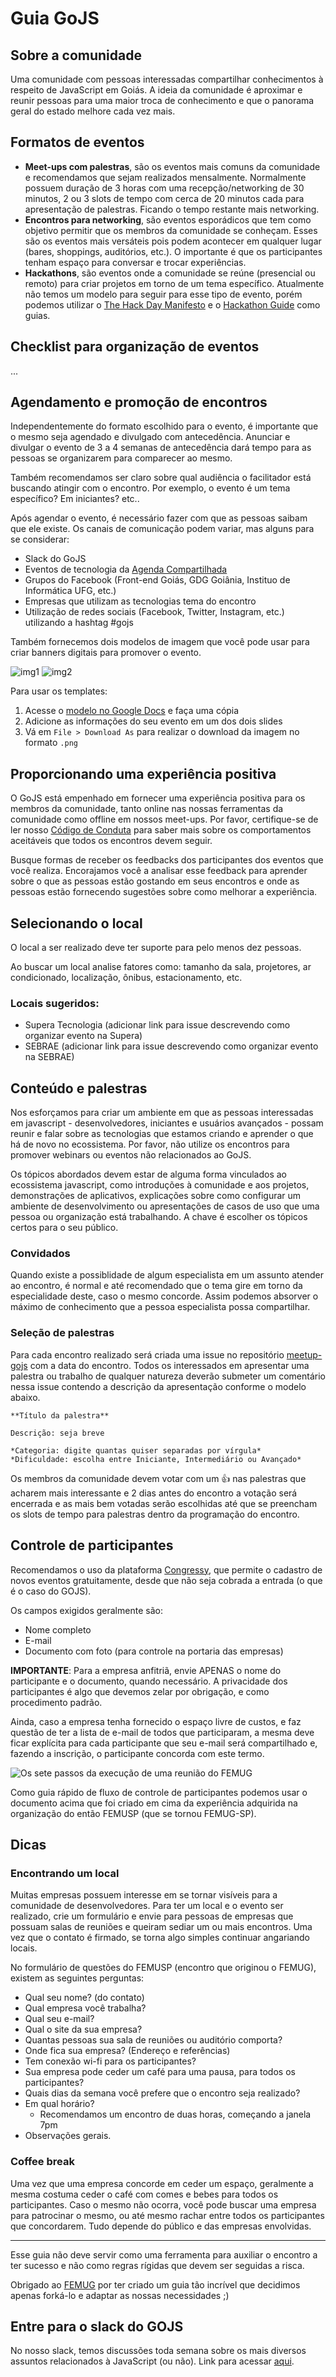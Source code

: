 # Guia GoJS

## Sobre a comunidade

Uma comunidade com pessoas interessadas compartilhar conhecimentos à respeito de JavaScript em Goiás. A ideia da comunidade é aproximar e reunir pessoas para uma maior troca de conhecimento e que o panorama geral do estado melhore cada vez mais.

## Formatos de eventos
- **Meet-ups com palestras**, são os eventos mais comuns da comunidade e recomendamos que sejam realizados mensalmente. Normalmente possuem duração de 3 horas com uma recepção/networking de 30 minutos, 2 ou 3 slots de tempo com cerca de 20 minutos cada para apresentação de palestras. Ficando o tempo restante mais networking.
- **Encontros para networking**, são eventos esporádicos que tem como objetivo permitir que os membros da comunidade se conheçam. Esses são os eventos mais versáteis pois podem acontecer em qualquer lugar (bares, shoppings, auditórios, etc.). O importante é que os participantes tenham espaço para conversar e trocar experiências.
- **Hackathons**, são eventos onde a comunidade se reúne (presencial ou remoto) para criar projetos em torno de um tema específico. Atualmente não temos um modelo para seguir para esse tipo de evento, porém podemos utilizar o [The Hack Day Manifesto](https://hackdaymanifesto.com/) e o [Hackathon Guide](https://hackathon.guide/) como guias.

## Checklist para organização de eventos

...

## Agendamento e promoção de encontros

Independentemente do formato escolhido para o evento, é importante que o mesmo seja agendado e divulgado com antecedência. Anunciar e divulgar o evento de 3 a 4 semanas de antecedência dará tempo para as pessoas se organizarem para comparecer ao mesmo.

Também recomendamos ser claro sobre qual audiência o facilitador está buscando atingir com o encontro. Por exemplo, o evento é um tema específico? Em iniciantes? etc..

Após agendar o evento, é necessário fazer com que as pessoas saibam que ele existe. Os canais de comunicação podem variar, mas alguns para se considerar:

- Slack do GoJS
- Eventos de tecnologia da [Agenda Compartilhada](bit.ly/startupgoagenda)
- Grupos do Facebook (Front-end Goiás, GDG Goiânia, Instituo de Informática UFG, etc.)
- Empresas que utilizam as tecnologias tema do encontro
- Utilização de redes sociais (Facebook, Twitter, Instagram, etc.) utilizando a hashtag #gojs

Também fornecemos dois modelos de imagem que você pode usar para criar banners digitais para promover o evento.

![img1]()
![img2]()

Para usar os templates:

1. Acesse o [modelo no Google Docs](link.to) e faça uma cópia
2. Adicione as informações do seu evento em um dos dois slides
3. Vá em `File > Download As` para realizar o download da imagem no formato `.png`

## Proporcionando uma experiência positiva
O GoJS está empenhado em fornecer uma experiência positiva para os membros da comunidade, tanto online nas nossas ferramentas da comunidade como offline em nossos meet-ups. Por favor, certifique-se de ler nosso [Código de Conduta](CODIGO-DE-CONDUTA.md) para saber mais sobre os comportamentos aceitáveis que todos os encontros devem seguir.

Busque formas de receber os feedbacks dos participantes dos eventos que você realiza. Encorajamos você a analisar esse feedback para aprender sobre o que as pessoas estão gostando em seus encontros e onde as pessoas estão fornecendo sugestões sobre como melhorar a experiência. 

## Selecionando o local
O local a ser realizado deve ter suporte para pelo menos dez pessoas.

Ao buscar um local analise fatores como: tamanho da sala, projetores, ar condicionado, localização, ônibus, estacionamento, etc.

### Locais sugeridos:

- Supera Tecnologia (adicionar link para issue descrevendo como organizar evento na Supera)
- SEBRAE (adicionar link para issue descrevendo como organizar evento na SEBRAE)

## Conteúdo e palestras
Nos esforçamos para criar um ambiente em que as pessoas interessadas em javascript - desenvolvedores, iniciantes e usuários avançados - possam reunir e falar sobre as tecnologias que estamos criando e aprender o que há de novo no ecossistema. Por favor, não utilize os encontros para promover webinars ou eventos não relacionados ao GoJS.

Os tópicos abordados devem estar de alguma forma vinculados ao ecossistema javascript, como introduções à comunidade e aos projetos, demonstrações de aplicativos, explicações sobre como configurar um ambiente de desenvolvimento ou apresentações de casos de uso que uma pessoa ou organização está trabalhando. A chave é escolher os tópicos certos para o seu público. 

### Convidados

Quando existe a possiblidade de algum especialista em um assunto atender ao encontro, é normal e até recomendado que o tema gire em torno da especialidade deste, caso o mesmo concorde. Assim podemos absorver o máximo de conhecimento que a pessoa especialista possa compartilhar.

### Seleção de palestras

Para cada encontro realizado será criada uma issue no repositório [meetup-gojs](https://github.com/frontendgoias/meetup-gojs) com a data do encontro. Todos os interessados em apresentar uma palestra ou trabalho de qualquer natureza deverão submeter um comentário nessa issue contendo a descrição da apresentação conforme o modelo abaixo.

```
**Título da palestra**

Descrição: seja breve

*Categoria: digite quantas quiser separadas por vírgula*
*Dificuldade: escolha entre Iniciante, Intermediário ou Avançado*
```

Os membros da comunidade devem votar com um :+1: nas palestras que acharem mais interessante e 2 dias antes do encontro a votação será encerrada e as mais bem votadas serão escolhidas até que se preencham os slots de tempo para palestras dentro da programação do encontro.

## Controle de participantes

Recomendamos o uso da plataforma [Congressy](https://www.congressy.com/), que permite o cadastro de novos eventos gratuitamente, desde que não seja cobrada a entrada (o que é o caso do GOJS).

Os campos exigidos geralmente são:

* Nome completo
* E-mail
* Documento com foto (para controle na portaria das empresas)

**IMPORTANTE**: Para a empresa anfitriã, envie APENAS o nome do participante e o documento, quando necessário. A privacidade dos participantes é algo que devemos zelar por obrigação, e como procedimento padrão.

Ainda, caso  a empresa tenha fornecido o espaço livre de custos, e faz questão de ter a lista de e-mail de todos que participaram, a mesma deve ficar explícita para cada participante que seu e-mail será compartilhado e, fazendo a inscrição, o participante concorda com este termo.

![Os sete passos da execução de uma reunião do FEMUG](http://i.imgur.com/3b5eomV.png)

Como guia rápido de fluxo de controle de participantes podemos usar o documento acima que foi criado em cima da experiência adquirida na organização do então FEMUSP (que se tornou FEMUG-SP).

## Dicas
### Encontrando um local

Muitas empresas possuem interesse em se tornar visíveis para a comunidade de desenvolvedores. Para ter um local e o evento ser realizado, crie um formulário e envie para pessoas de empresas que possuam salas de reuniões e queiram sediar um ou mais encontros. Uma vez que o contato é firmado, se torna algo simples continuar angariando locais.

No formulário de questões do FEMUSP (encontro que originou o FEMUG), existem as seguintes perguntas:

* Qual seu nome? (do contato)
* Qual empresa você trabalha?
* Qual seu e-mail?
* Qual o site da sua empresa?
* Quantas pessoas sua sala de reuniões ou auditório comporta?
* Onde fica sua empresa? (Endereço e referências)
* Tem conexão wi-fi para os participantes?
* Sua empresa pode ceder um café para uma pausa, para todos os participantes?
* Quais dias da semana você prefere que o encontro seja realizado?
* Em qual horário?
	* Recomendamos um encontro de duas horas, começando a janela 7pm
* Observações gerais.

### Coffee break

Uma vez que uma empresa concorde em ceder um espaço, geralmente a mesma costuma ceder o café com comes e bebes para todos os participantes. Caso o mesmo não ocorra, você pode buscar uma empresa para patrocinar o mesmo, ou até mesmo rachar entre todos os participantes que concordarem. Tudo depende do público e das empresas envolvidas.

- - - -

Esse guia não deve servir como uma ferramenta para auxiliar o encontro a ter sucesso e não como regras rígidas que devem ser seguidas a risca. 

Obrigado ao [FEMUG](https://github.com/femug/femug/blob/master/README.md)  por ter criado um guia tão incrível que decidimos apenas forká-lo e adaptar as nossas necessidades ;)

## Entre para o slack do GOJS
No nosso slack, temos discussões toda semana sobre os mais diversos assuntos relacionados à JavaScript (ou não). Link para acessar [aqui](https://slackin-iztqicshbj.now.sh/).
